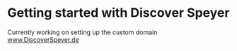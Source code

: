 # Getting started with Discover Speyer
Currently working on setting up the custom domain www.DiscoverSpeyer.de

